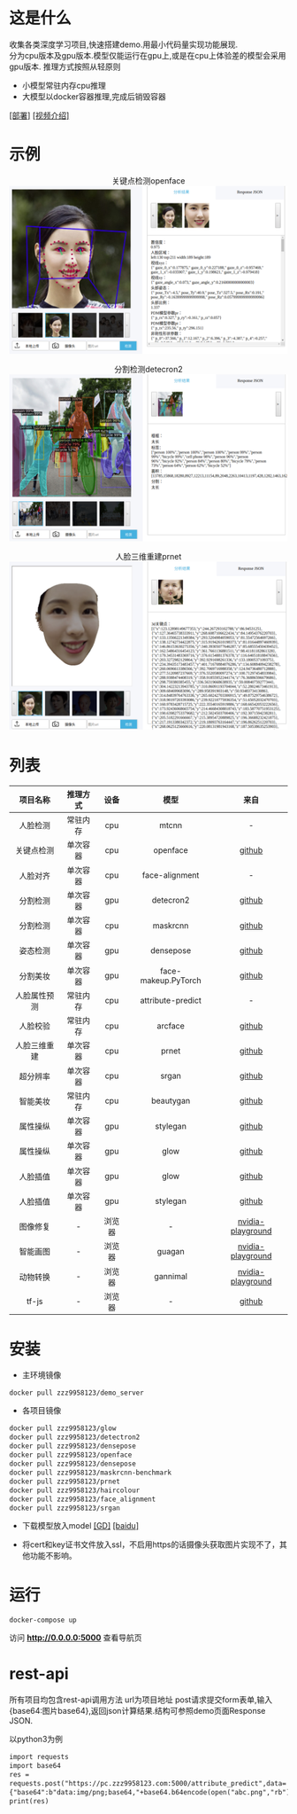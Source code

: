 # 这是什么
收集各类深度学习项目,快速搭建demo.用最小代码量实现功能展现.  
分为cpu版本及gpu版本.模型仅能运行在gpu上,或是在cpu上体验差的模型会采用gpu版本.
推理方式按照从轻原则
* 小模型常驻内存cpu推理
* 大模型以docker容器推理,完成后销毁容器

[[部署]](https://pc.zzz9958123.com:5000) [[视频介绍]](https://youtu.be/qS3-gk3_UBI)

# 示例
<p align="center">关键点检测openface <br> <img src="./static/static_img/openfacesample.png" ></p>
<p align="center">分割检测detecron2 <br> <img src="./static/static_img/detectron2sample.png"></p>
<p align="center">人脸三维重建prnet <br> <img src="./static/static_img/prnetsample.png" ></p>

# 列表
| 项目名称 | 推理方式 | 设备 | 模型 | 来自
| :-: | :-: | :-: | :-: | :-:
| 人脸检测 | 常驻内存 | cpu | mtcnn | -
| 关键点检测 | 单次容器 | cpu | openface | [github](https://github.com/TadasBaltrusaitis/OpenFace)
| 人脸对齐 | 单次容器 | cpu | face-alignment | -
| 分割检测 | 单次容器 | gpu | detecron2 | [github](https://github.com/facebookresearch/detectron2)
| 分割检测 | 单次容器 | cpu | maskrcnn | [github](https://github.com/facebookresearch/maskrcnn-benchmark)
| 姿态检测 | 单次容器 | gpu | densepose | [github](https://github.com/facebookresearch/DensePose)
| 分割美妆 | 单次容器 | gpu | face-makeup.PyTorch | [github](https://github.com/zllrunning/face-makeup.PyTorch)
| 人脸属性预测 | 常驻内存 | cpu | attribute-predict | -
| 人脸校验 | 常驻内存 | cpu | arcface | [github](https://github.com/deepinsight/insightface)
| 人脸三维重建 | 单次容器 | cpu | prnet | [github](https://github.com/YadiraF/PRNet)
| 超分辨率 | 单次容器 | cpu | srgan | [github](https://github.com/brade31919/SRGAN-tensorflow)
| 智能美妆 | 常驻内存 | cpu | beautygan | [github](https://github.com/Honlan/BeautyGAN)
| 属性操纵 | 单次容器 | gpu | stylegan | [github](https://github.com/NVlabs/stylegan)
| 属性操纵 | 单次容器 | gpu | glow | [github](https://github.com/openai/glow)
| 人脸插值 | 单次容器 | gpu | glow | [github](https://github.com/openai/glow)
| 人脸插值 | 单次容器 | gpu | stylegan | [github](https://github.com/NVlabs/stylegan)
| 图像修复 | - | 浏览器 | - | [nvidia-playground](https://www.nvidia.com/en-us/research/ai-playground/)
| 智能画图 | - | 浏览器 | guagan | [nvidia-playground](https://www.nvidia.com/en-us/research/ai-playground/)
| 动物转换 | - | 浏览器 | gannimal | [nvidia-playground](https://www.nvidia.com/en-us/research/ai-playground/)
| tf-js | - | 浏览器 | - | [github](https://github.com/justadudewhohacks/face-api.js)



# 安装
* 主环境镜像
```
docker pull zzz9958123/demo_server
```
* 各项目镜像
```
docker pull zzz9958123/glow
docker pull zzz9958123/detectron2
docker pull zzz9958123/densepose
docker pull zzz9958123/openface
docker pull zzz9958123/densepose
docker pull zzz9958123/maskrcnn-benchmark
docker pull zzz9958123/prnet
docker pull zzz9958123/haircolour
docker pull zzz9958123/face_alignment
docker pull zzz9958123/srgan
```
* 下载模型放入model [[GD]](https://drive.google.com/drive/folders/1YV2B_WE5CtpFzokCTtM1rTFxB3ebRuY-?usp=sharing) [[baidu]](https://pan.baidu.com/s/1XAOyBFsvwKMAwt4sSEQ0TQ)

* 将cert和key证书文件放入ssl，不启用https的话摄像头获取图片实现不了，其他功能不影响。

# 运行
```
docker-compose up
```
访问 **http://0.0.0.0:5000** 查看导航页


# rest-api
所有项目均包含rest-api调用方法
url为项目地址
post请求提交form表单,输入{base64:图片base64},返回json计算结果.结构可参照demo页面Response JSON.

以python3为例
```
import requests
import base64
res = requests.post("https://pc.zzz9958123.com:5000/attribute_predict",data={"base64":b"data:img/png;base64,"+base64.b64encode(open("abc.png","rb").read())}).content
print(res)
```

